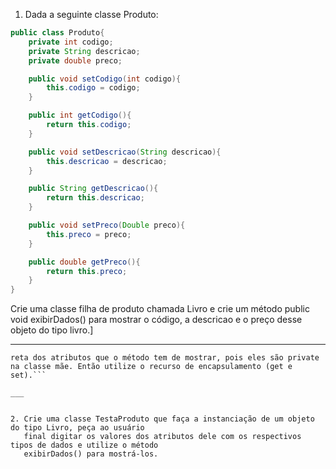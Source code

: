 1. Dada a seguinte classe Produto:

```java
public class Produto{
    private int codigo;
    private String descricao;
    private double preco;

    public void setCodigo(int codigo){
        this.codigo = codigo;
    }

    public int getCodigo(){
        return this.codigo;
    }

    public void setDescricao(String descricao){
        this.descricao = descricao;
    }

    public String getDescricao(){
        return this.descricao;
    }

    public void setPreco(Double preco){
        this.preco = preco;
    }

    public double getPreco(){
        return this.preco;
    }
}
```

Crie uma classe filha de produto chamada Livro e crie um método public void exibirDados() para
mostrar o código, a descricao e o preço desse objeto do tipo livro.]

___

```Observação: Lembre-se de que na classe Livro não há visibilidade de-
reta dos atributos que o método tem de mostrar, pois eles são private
na classe mãe. Então utilize o recurso de encapsulamento (get e set).```

___


2. Crie uma classe TestaProduto que faça a instanciação de um objeto do tipo Livro, peça ao usuário
   final digitar os valores dos atributos dele com os respectivos tipos de dados e utilize o método
   exibirDados() para mostrá-los.
